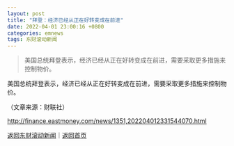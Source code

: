 ```yaml
---
layout: post
title: "拜登：经济已经从正在好转变成在前进"
date: 2022-04-01 23:00:16 +0800
categories: emnews
tags: 东财滚动新闻
---
```

> 美国总统拜登表示，经济已经从正在好转变成在前进，需要采取更多措施来控制物价。

<p>美国总统拜登表示，经济已经从正在好转变成在前进，需要采取更多措施来控制物价。</p><p class="em_media">（文章来源：财联社）</p>

<http://finance.eastmoney.com/news/1351,202204012331544070.html>

[返回东财滚动新闻](//finews.withounder.com/emnews/)｜[返回首页](//finews.withounder.com/)